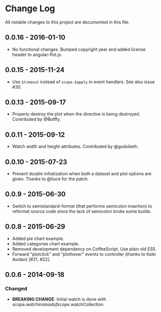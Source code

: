 # Change Log

All notable changes to this project are documented in this file.


## 0.0.16 - 2016-01-10

* No functional changes. Bumped copyright year and added license header to angular-flot.js.


## 0.0.15 - 2015-11-24

* Use `$timeout` instead of `scope.$apply` in event handlers. See also issue #30.


## 0.0.13 - 2015-09-17

* Properly destroy the plot when the directive is being destroyed. Contributed by @Botffy.


## 0.0.11 - 2015-09-12

* Watch width and height attributes. Contributed by @gudubeth.


## 0.0.10 - 2015-07-23

* Prevent double initialization when both a dataset and plot options are given. Thanks to @liuce for
  the patch.


## 0.0.9 - 2015-06-30

* Switch to semistandard-format (that performs semicolon insertion) to reformat source code since
  the lack of semicolon broke some builds.


## 0.0.8 - 2015-06-29

* Added pie chart example.
* Added categories chart example.
* Removed development dependency on CoffeeScript. Use plain old ES5.
* Forward "plotclick" and "plothover" events to controller (thanks to Itsiki Avidan) [#21, #22].


## 0.0.6 - 2014-09-18

### Changed

* __BREAKING CHANGE__: Initial watch is done with scope.$watch instead of scope.$watchCollection.

